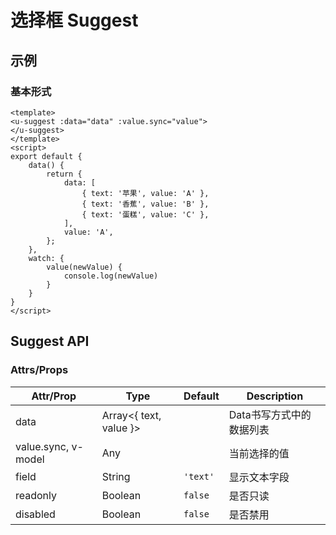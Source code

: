 # 选择框 Suggest

## 示例
### 基本形式

``` vue
<template>
<u-suggest :data="data" :value.sync="value">
</u-suggest>
</template>
<script>
export default {
    data() {
        return {
            data: [
                { text: '苹果', value: 'A' },
                { text: '香蕉', value: 'B' },
                { text: '蛋糕', value: 'C' },
            ],
            value: 'A',
        };
    },
    watch: {
        value(newValue) {
            console.log(newValue)
        }
    }
}
</script>
```

## Suggest API
### Attrs/Props

| Attr/Prop | Type | Default | Description |
| --------- | ---- | ------- | ----------- |
| data | Array\<{ text, value }\> | | Data书写方式中的数据列表 |
| value.sync, v-model | Any | | 当前选择的值 |
| field | String | `'text'` | 显示文本字段 |
| readonly | Boolean | `false` | 是否只读 |
| disabled | Boolean | `false` | 是否禁用 |

